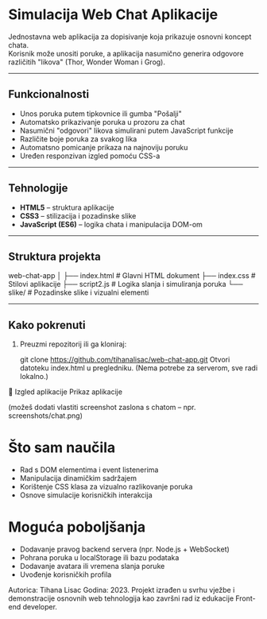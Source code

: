 # Simulacija Web Chat Aplikacije

Jednostavna web aplikacija za dopisivanje koja prikazuje osnovni koncept chata.  
Korisnik može unositi poruke, a aplikacija nasumično generira odgovore različitih "likova" (Thor, Wonder Woman i Grog).

---

## Funkcionalnosti

- Unos poruka putem tipkovnice ili gumba "Pošalji"
- Automatsko prikazivanje poruka u prozoru za chat
- Nasumični "odgovori" likova simulirani putem JavaScript funkcije
- Različite boje poruka za svakog lika
- Automatsno pomicanje prikaza na najnoviju poruku
- Uređen responzivan izgled pomoću CSS-a

---

## Tehnologije

- **HTML5** – struktura aplikacije  
- **CSS3** – stilizacija i pozadinske slike  
- **JavaScript (ES6)** – logika chata i manipulacija DOM-om  

---

## Struktura projekta

web-chat-app
│
├── index.html # Glavni HTML dokument
├── index.css # Stilovi aplikacije
├── script2.js # Logika slanja i simuliranja poruka
└── slike/ # Pozadinske slike i vizualni elementi

---

## Kako pokrenuti

1. Preuzmi repozitorij ili ga kloniraj:
   
   git clone https://github.com/tihanalisac/web-chat-app.git
Otvori datoteku index.html u pregledniku.
(Nema potrebe za serverom, sve radi lokalno.)

📸 Izgled aplikacije
Prikaz aplikacije


(možeš dodati vlastiti screenshot zaslona s chatom – npr. screenshots/chat.png)

# Što sam naučila
- Rad s DOM elementima i event listenerima
- Manipulacija dinamičkim sadržajem
- Korištenje CSS klasa za vizualno razlikovanje poruka
- Osnove simulacije korisničkih interakcija

# Moguća poboljšanja
- Dodavanje pravog backend servera (npr. Node.js + WebSocket)
- Pohrana poruka u localStorage ili bazu podataka
- Dodavanje avatara ili vremena slanja poruke
- Uvođenje korisničkih profila

Autorica: Tihana Lisac
Godina: 2023.
Projekt izrađen u svrhu vježbe i demonstracije osnovnih web tehnologija kao završni rad iz edukacije Front-end developer.
